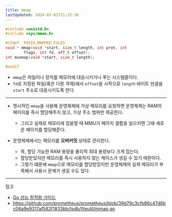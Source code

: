 ```yaml
---
title: mmap
lastUpdated: 2024-03-02T21:22:36
---
```


```c
#include <unistd.h>
#include <sys/mman.h>

#ifdef _POSIX_MAPPED_FILES
void * mmap(void *start, size_t length, int prot, int
        flags, int fd, off_t offset);
int munmap(void *start, size_t length);

#endif
```

- `mmap`은 파일이나 장치를 메모리에 대응시키거나 푸는 시스템콜이다.
- `fd`로 지정된 파일(혹은 다른 객체)에서 `offset`을 시작으로 `length` 바이트 만큼을 `start` 주소로 대응시키도록 한다.

---

- 명시적인 `mmap`을 사용해 운영체제에 가상 메모리를 요청하면 운영체제는 RAM의 페이지를 즉시 할당해주지 않고, 가상 주소 범위만 제공한다.
  - 그리고 실제로 메모리에 접을할 때 MMU가 페이지 결함을 일으키면 그때 새로운 페이지를 할당해준다.

- 운영체제에서는 메모리를 **오버커밋** 상태로 관리한다.
  - 즉, 할당 가능한 RAM 용량을 물리적 최대 용량보다 크게 잡는다. 
  - 할당받았지만 메모리를 즉시 사용하지 않는 케이스가 생길 수 있기 때문이다.
  - 그렇기 떄문에 `mmap`으로 메모리를 할당받았지만 운영체제의 실제 메모리가 부족해서 사용시 문제가 생길 수도 있다.

---
참고 
- [Go 성능 최적화 가이드](https://www.yes24.com/Product/Goods/122308121?pid=123487&cosemkid=go16946818029110592&gad_source=1&gclid=CjwKCAiApuCrBhAuEiwA8VJ6Jvu_E0svIWMux506LsLfl9VgN1bn_VY-dkqqHDe_2_XmZme9qAv4ahoC_6cQAvD_BwE)
- https://github.com/prometheus/prometheus/blob/39d79c3cfb86c47d6bc06a9e9317af582f1833bb/tsdb/fileutil/mmap.go